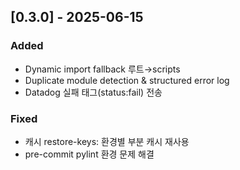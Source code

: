 ## [0.3.0] - 2025-06-15
### Added
- Dynamic import fallback 루트→scripts
- Duplicate module detection & structured error log
- Datadog 실패 태그(status:fail) 전송
### Fixed
- 캐시 restore-keys: 환경별 부분 캐시 재사용
- pre-commit pylint 환경 문제 해결
